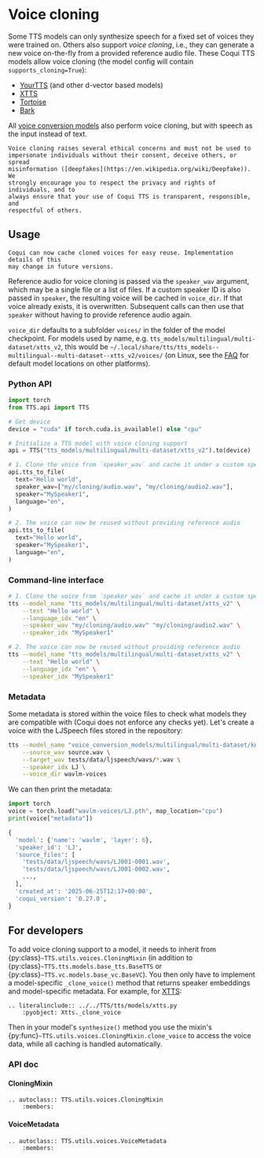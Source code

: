 # Voice cloning

Some TTS models can only synthesize speech for a fixed set of voices they were
trained on. Others also support _voice cloning_, i.e., they can generate a new
voice on-the-fly from a provided reference audio file. These Coqui TTS models
allow voice cloning (the model config will contain `supports_cloning=True`):

- [YourTTS](models/vits.md) (and other d-vector based models)
- [XTTS](models/xtts.md)
- [Tortoise](models/tortoise.md)
- [Bark](models/bark.md)

All [voice conversion models](vc.md) also perform voice cloning, but with speech as the
input instead of text.

```{important}
Voice cloning raises several ethical concerns and must not be used to
impersonate individuals without their consent, deceive others, or spread
misinformation ([deepfakes](https://en.wikipedia.org/wiki/Deepfake)). We
strongly encourage you to respect the privacy and rights of individuals, and to
always ensure that your use of Coqui TTS is transparent, responsible, and
respectful of others.
```

## Usage

```{versionchanged} 0.27.0
Coqui can now cache cloned voices for easy reuse. Implementation details of this
may change in future versions.
```

Reference audio for voice cloning is passed via the `speaker_wav` argument,
which may be a single file or a list of files. If a custom speaker ID is also
passed in `speaker`, the resulting voice will be cached in `voice_dir`. If that
voice already exists, it is overwritten. Subsequent calls can then use that
`speaker` without having to provide reference audio again.

`voice_dir` defaults to a subfolder `voices/` in the folder of the model
checkpoint. For models used by name, e.g.
`tts_models/multilingual/multi-dataset/xtts_v2`, this would be
`~/.local/share/tts/tts_models--multilingual--multi-dataset--xtts_v2/voices/`
(on Linux, see the [FAQ](faq.md#where-does-coqui-store-downloaded-models) for
default model locations on other platforms).

### Python API

```python
import torch
from TTS.api import TTS

# Get device
device = "cuda" if torch.cuda.is_available() else "cpu"

# Initialize a TTS model with voice cloning support
api = TTS("tts_models/multilingual/multi-dataset/xtts_v2").to(device)

# 1. Clone the voice from `speaker_wav` and cache it under a custom speaker ID
api.tts_to_file(
  text="Hello world",
  speaker_wav=["my/cloning/audio.wav", "my/cloning/audio2.wav"],
  speaker="MySpeaker1",
  language="en",
)

# 2. The voice can now be reused without providing reference audio
api.tts_to_file(
  text="Hello world",
  speaker="MySpeaker1",
  language="en",
)
```

### Command-line interface

```bash
# 1. Clone the voice from `speaker_wav` and cache it under a custom speaker ID
tts --model_name "tts_models/multilingual/multi-dataset/xtts_v2" \
    --text "Hello world" \
    --language_idx "en" \
    --speaker_wav "my/cloning/audio.wav" "my/cloning/audio2.wav" \
    --speaker_idx "MySpeaker1"

# 2. The voice can now be reused without providing reference audio
tts --model_name "tts_models/multilingual/multi-dataset/xtts_v2" \
    --text "Hello world" \
    --language_idx "en" \
    --speaker_idx "MySpeaker1"
```

### Metadata

Some metadata is stored within the voice files to check what models they are
compatible with (Coqui does not enforce any checks yet). Let's create a voice
with the LJSpeech files stored in the repository:

```bash
tts --model_name "voice_conversion_models/multilingual/multi-dataset/knnvc" \
    --source_wav source.wav \
    --target_wav tests/data/ljspeech/wavs/*.wav \
    --speaker_idx LJ \
    --voice_dir wavlm-voices
```

We can then print the metadata:

```python
import torch
voice = torch.load("wavlm-voices/LJ.pth", map_location="cpu")
print(voice["metadata"])
```

```python
{
  'model': {'name': 'wavlm', 'layer': 6},
  'speaker_id': 'LJ',
  'source_files': [
    'tests/data/ljspeech/wavs/LJ001-0001.wav',
    'tests/data/ljspeech/wavs/LJ001-0002.wav',
    ...,
  ],
  'created_at': '2025-06-25T12:17+00:00',
  'coqui_version': '0.27.0',
}
```

## For developers

To add voice cloning support to a model, it needs to inherit from
{py:class}`~TTS.utils.voices.CloningMixin` (in addition to
{py:class}`~TTS.tts.models.base_tts.BaseTTS` or
{py:class}`~TTS.vc.models.base_vc.BaseVC`). You then only have to implement a
model-specific `_clone_voice()` method that returns speaker embeddings and
model-specific metadata. For example, for [XTTS](models/xtts.md):

```{eval-rst}
.. literalinclude:: ../../TTS/tts/models/xtts.py
    :pyobject: Xtts._clone_voice
```

Then in your model's `synthesize()` method you use the mixin's
{py:func}`~TTS.utils.voices.CloningMixin.clone_voice` to access the
voice data, while all caching is handled automatically.

### API doc

#### CloningMixin

```{eval-rst}
.. autoclass:: TTS.utils.voices.CloningMixin
    :members:
```

#### VoiceMetadata

```{eval-rst}
.. autoclass:: TTS.utils.voices.VoiceMetadata
    :members:
```
